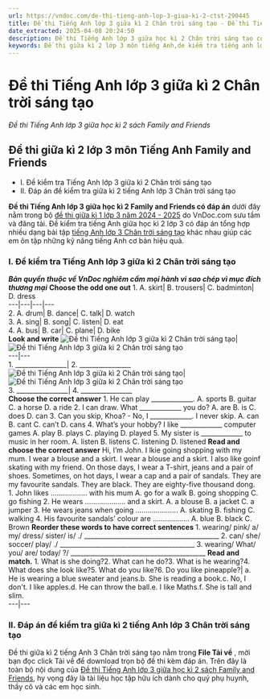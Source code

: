 ```yaml
---
url: https://vndoc.com/de-thi-tieng-anh-lop-3-giua-ki-2-ctst-290445
title: Đề thi Tiếng Anh lớp 3 giữa kì 2 Chân trời sáng tạo - Đề thi Tiếng Anh lớp 3 giữa học kì 2 sách Family and Friends - VnDoc.com
date_extracted: 2025-04-08 20:24:50
description: Đề thi Tiếng Anh lớp 3 giữa học kì 2 Chân trời sáng tạo có đáp án được biên tập bám sát chương trình SGK tiếng Anh lớp 3 Unit 7 - Unit 9 giúp các em ôn tập Từ vựng - Ngữ pháp tiếng Anh trọng tâm lớp 3 hiệu quả.
keywords: Đề thi giữa kì 2 lớp 3 môn tiếng Anh,de kiểm tra tiếng anh lớp 3 giữa kì 2,đề thi tiếng anh lớp 3 giữa học kì 2,bài kiểm tra tiếng anh lớp 3 giữa kì 2,đề thi giữa học kì 2 môn tiếng anh lớp 3,đề kiểm tra giữa kì 2 tiếng anh lớp 3,đề thi giữa kì 1 môn tiếng anh lớp 3,Đề kiểm tra giữa học kì 2 môn tiếng Anh lớp 3,Đề thi Tiếng Anh lớp 3 giữa học kì 2 Family & friends,Đề kiểm tra tiếng Anh lớp 3 giữa kì 2 family and friends
---
```


# Đề thi Tiếng Anh lớp 3 giữa kì 2 Chân trời sáng tạo
 _Đề thi Tiếng Anh lớp 3 giữa học kì 2 sách Family and Friends_
## Đề thi giữa kì 2 lớp 3 môn Tiếng Anh Family and Friends
  * I. Đề kiểm tra Tiếng Anh lớp 3 giữa kì 2 Chân trời sáng tạo
  * II. Đáp án đề kiểm tra giữa kì 2 tiếng Anh lớp 3 Chân trời sáng tạo

**Đề thi Tiếng Anh lớp 3 giữa học kì 2 Family and Friends có đáp án** dưới đây nằm trong bộ [đề thi giữa kì 1 lớp 3 năm 2024 - 2025](<https://vndoc.com/de-thi-giua-ki-1-lop3>) do VnDoc.com sưu tầm và đăng tải. Đề kiểm tra tiếng Anh giữa học kì 2 lớp 3 có đáp án tổng hợp nhiều dạng bài tập [tiếng Anh lớp 3 Chân trời sáng tạo](<https://vndoc.com/tieng-anh-lop-3-ctst>) khác nhau giúp các em ôn tập những kỹ năng tiếng Anh cơ bản hiệu quả.
### **I. Đề kiểm tra Tiếng Anh lớp 3 giữa kì 2 Chân trời sáng tạo**
 _**Bản quyền thuộc về VnDoc nghiêm cấm mọi hành vi sao chép vì mục đích thương mại**_
**Choose the odd one out**
1\. A. skirt| B. trousers| C. badminton| D. dress  
---|---|---|---  
2\. A. drum| B. dance| C. talk| D. watch  
3\. A. sing| B. song| C. listen| D. eat  
4\. A. bus| B. car| C. plane| D. bike  
**Look and write**
![Đề thi Tiếng Anh lớp 3 giữa kì 2 Chân trời sáng tạo](https://i.vdoc.vn/data/image/2023/03/02/de-thi-tieng-anh-lop-3-giua-ki-2-ctst-1.jpg)| ![Đề thi Tiếng Anh lớp 3 giữa kì 2 Chân trời sáng tạo](https://i.vdoc.vn/data/image/2023/03/02/de-thi-tieng-anh-lop-3-giua-ki-2-ctst-2.jpg)  
---|---  
1\. \_\_\_\_\_\_\_\_\_\_\_\_\_\_\_\_| 2\. \_\_\_\_\_\_\_\_\_\_\_\_\_\_\_\_  
![Đề thi Tiếng Anh lớp 3 giữa kì 2 Chân trời sáng tạo](https://i.vdoc.vn/data/image/2023/03/02/de-thi-tieng-anh-lop-3-giua-ki-2-ctst-5.jpg)| ![Đề thi Tiếng Anh lớp 3 giữa kì 2 Chân trời sáng tạo](https://i.vdoc.vn/data/image/2023/03/02/de-thi-tieng-anh-lop-3-giua-ki-2-ctst-4.jpg)  
3\. \_\_\_\_\_\_\_\_\_\_\_\_\_\_\_\_| 4\. \_\_\_\_\_\_\_\_\_\_\_\_\_\_\_\_  
**Choose the correct answer**
1\. He can play \_\_\_\_\_\_\_\_\_\_\_\_\_.
A. sports
B. guitar
C. a horse
D. a ride
2\. I can draw. What \_\_\_\_\_\_\_\_\_\_\_\_\_ you do?
A. are
B. is
C. does
D. can
3\. Can you skip, Khoa?
\- No, I \_\_\_\_\_\_\_\_\_\_\_\_\_. I never skip.
A. can
B. cant
C. can’t
D. cans
4\. What’s your hobby?
I like \_\_\_\_\_\_\_\_\_\_\_\_\_ computer games
A. play
B. plays
C. playing
D. played
5\. My sister is \_\_\_\_\_\_\_\_\_\_\_\_\_ to music in her room.
A. listen
B. listens
C. listening
D. listened
**Read and choose the correct answer**
Hi, I’m John. I lkie going shopping with my mum. I wear a blouse and a skirt. I wear a blouse and a skirt. I also like goinf skating with my friend. On those days, I wear a T-shirt, jeans and a pair of shoes. Sometimes, on hot days, I wear a cap and a pair of sandals. They are my favourite sandals. They are black. They are eighty-five thousand dong.
1\. John likes ……………… with his mum
A. go for a walk
B. going shopping
C. go fishing
2\. He wears ……………….. and a skirt.
A. a blouse
B. a jacket
C. a jumper
3\. He wears jeans when going …………………
A. skating
B. fishing
C. walking
4\. His favourite sandals’ colour are ………………
A. blue
B. black
C. Brown
**Reorder these words to have correct sentences**
1\. wearing/ pink/ a/ my/ dress/ sister/ is/ ./
\_\_\_\_\_\_\_\_\_\_\_\_\_\_\_\_\_\_\_\_\_\_\_\_\_\_\_\_\_\_\_\_\_\_\_\_\_\_\_\_\_\_
2\. can/ she/ soccer/ play/ ./
\_\_\_\_\_\_\_\_\_\_\_\_\_\_\_\_\_\_\_\_\_\_\_\_\_\_\_\_\_\_\_\_\_\_\_\_\_\_\_\_\_\_
3\. wearing/ What/ you/ are/ today/ ?/
\_\_\_\_\_\_\_\_\_\_\_\_\_\_\_\_\_\_\_\_\_\_\_\_\_\_\_\_\_\_\_\_\_\_\_\_\_\_\_\_\_\_
**Read and match.**
1\. What is she doing?2\. What can he do?3\. What is he wearing?4\. What does she look like?5\. What do you like?6\. Do you like pineapple?| a. He is wearing a blue sweater and jeans.b. She is reading a  book.c. No, I don't. I like apples.d. He can throw the ball.e. I like Maths.f. She is tall and slim.  
---|---  
### II. Đáp án đề kiểm tra giữa kì 2 tiếng Anh lớp 3 Chân trời sáng tạo
Đề thi giữa kì 2 tiếng Anh 3 Chân trời sáng tạo nằm trong **File Tải về** , mời bạn đọc click Tải về để download trọn bộ đề thi kèm đáp án.
Trên đây là toàn bộ nội dung của [Đề thi Tiếng Anh lớp 3 giữa học kì 2 sách Family and Friends](<https://vndoc.com/de-thi-tieng-anh-lop-3-giua-ki-2-ctst-290445>), hy vọng đây là tài liệu học tập hữu ích dành cho quý phụ huynh, thầy cô và các em học sinh.
